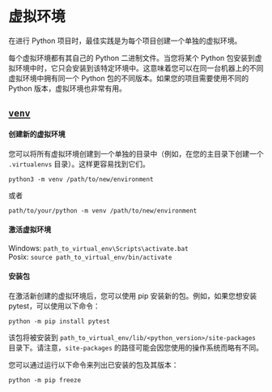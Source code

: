 
# 虚拟环境
在进行 Python 项目时，最佳实践是为每个项目创建一个单独的虚拟环境。 

每个虚拟环境都有其自己的 Python 二进制文件。当您将某个 Python 包安装到虚拟环境中时，它只会安装到该特定环境中。这意味着您可以在同一台机器上的不同虚拟环境中拥有同一个 Python 包的不同版本。如果您的项目需要使用不同的 Python 版本，虚拟环境也非常有用。

## [`venv`](https://docs.python.org/3/library/venv.html#module-venv)

#### 创建新的虚拟环境
您可以将所有虚拟环境创建到一个单独的目录中（例如，在您的主目录下创建一个 `.virtualenvs` 目录）。这样更容易找到它们。

`python3 -m venv /path/to/new/environment`

或者

`path/to/your/python -m venv /path/to/new/environment`

#### 激活虚拟环境

Windows: `path_to_virtual_env\Scripts\activate.bat`<br/>
Posix: `source path_to_virtual_env/bin/activate`

#### 安装包
在激活新创建的虚拟环境后，您可以使用 pip 安装新的包。例如，如果您想安装 pytest，可以使用以下命令：

`python -m pip install pytest`

该包将被安装到 `path_to_virtual_env/lib/<python_version>/site-packages` 目录下。请注意，`site-packages` 的路径可能会因您使用的操作系统而略有不同。

您可以通过运行以下命令来列出已安装的包及其版本：

`python -m pip freeze`
